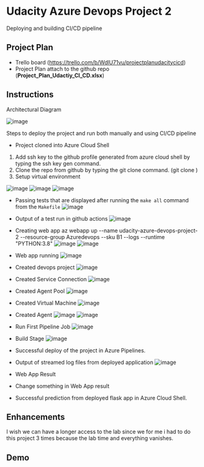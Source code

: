 # Udacity Azure Devops Project 2

Deploying and building CI/CD pipeline

## Project Plan
* Trello board (https://trello.com/b/WdlU71vu/projectplanudacitycicd)
* Project Plan attach to the github repo (**Project_Plan_Udactiy_CI_CD.xlsx**)

## Instructions

Architectural Diagram 

![image](https://github.com/hakimuddin53/udacity-azure-devops-project/assets/80934027/e0babd2b-c1af-4d57-bccf-fd03c1a29e7f)

Steps to deploy the project and run both manually and using CI/CD pipeline

* Project cloned into Azure Cloud Shell
1) Add ssh key to the github profile generated from azure cloud shell by typing the ssh key gen command.
2) Clone the repo from github by typing the git clone command. (git clone <ur url>)
3) Setup virtual environment

![image](https://user-images.githubusercontent.com/80934027/235410185-4101e164-f9dd-4ff2-8c5e-232b24c8c29d.png)
![image](https://user-images.githubusercontent.com/80934027/235412350-8f36df4f-2020-4133-961b-cdbf439834cc.png)
![image](https://user-images.githubusercontent.com/80934027/235412856-54f07fac-2ba5-4a61-9759-b855aa4c2845.png)

* Passing tests that are displayed after running the `make all` command from the `Makefile`
![image](https://user-images.githubusercontent.com/80934027/235418393-fb924c9d-096d-4b63-bd57-d12d8079c6a9.png)

* Output of a test run in github actions
![image](https://github.com/hakimuddin53/udacity-azure-devops-project/assets/80934027/17c5cbcf-ea39-4512-8359-026d51c723cc)

* Creating web app
  az webapp up --name udacity-azure-devops-project-2 --resource-group Azuredevops --sku B1 --logs --runtime "PYTHON:3.8"
  ![image](https://github.com/hakimuddin53/udacity-azure-devops-project/assets/80934027/c9fbbea1-413d-4eb0-b9b1-5c6e7a2a0e5d)
  ![image](https://github.com/hakimuddin53/udacity-azure-devops-project/assets/80934027/fe466d62-9525-45bd-9665-8b1d74525a2f)
  
* Web app running
  ![image](https://github.com/hakimuddin53/udacity-azure-devops-project/assets/80934027/eee9c445-6317-4fb0-a0e0-c209b3c3fbc7)
  
* Created devops project
  ![image](https://github.com/hakimuddin53/udacity-azure-devops-project/assets/80934027/ff69c497-efe2-47f2-96b0-8f5e288eab42)
  
* Created Service Connection
  ![image](https://github.com/hakimuddin53/udacity-azure-devops-project/assets/80934027/2f4a6aeb-7e73-4712-9b53-2a4fe37a6e69)
  
* Created Agent Pool
  ![image](https://github.com/hakimuddin53/udacity-azure-devops-project/assets/80934027/253b49d3-8bf7-455c-bc47-c351839c2c56)

* Created Virtual Machine
  ![image](https://github.com/hakimuddin53/udacity-azure-devops-project/assets/80934027/48e3d934-3154-439a-a5d2-da2971fa4e16)
  
* Created Agent
  ![image](https://github.com/hakimuddin53/udacity-azure-devops-project/assets/80934027/497235f6-1c5e-4730-bae9-ffcc13baa8c9)
  ![image](https://github.com/hakimuddin53/udacity-azure-devops-project/assets/80934027/a0403b48-a79b-4603-9b10-a2fe3f50b723)
  
* Run First Pipeline Job
  ![image](https://github.com/hakimuddin53/udacity-azure-devops-project/assets/80934027/faf8e1b8-fc94-481f-964e-8c39f898a4e8)
  
* Build Stage
  ![image](https://github.com/hakimuddin53/udacity-azure-devops-project/assets/80934027/951313bf-e252-436b-9ab4-588add369681)
  
* Successful deploy of the project in Azure Pipelines. 
  
* Output of streamed log files from deployed application
  ![image](https://github.com/hakimuddin53/udacity-azure-devops-project/assets/80934027/17be136d-c8c2-47ba-9c82-f6fd2fe496ff)

* Web App Result
  
* Change something in Web App result
  

* Successful prediction from deployed flask app in Azure Cloud Shell.

## Enhancements
I wish we can have a longer access to the lab since we for me i had to do this project 3 times because the lab time and everything vanishes.

## Demo 





